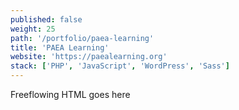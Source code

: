```yaml
---
published: false
weight: 25
path: '/portfolio/paea-learning'
title: 'PAEA Learning'
website: 'https://paealearning.org'
stack: ['PHP', 'JavaScript', 'WordPress', 'Sass']
---
```


Freeflowing HTML goes here
